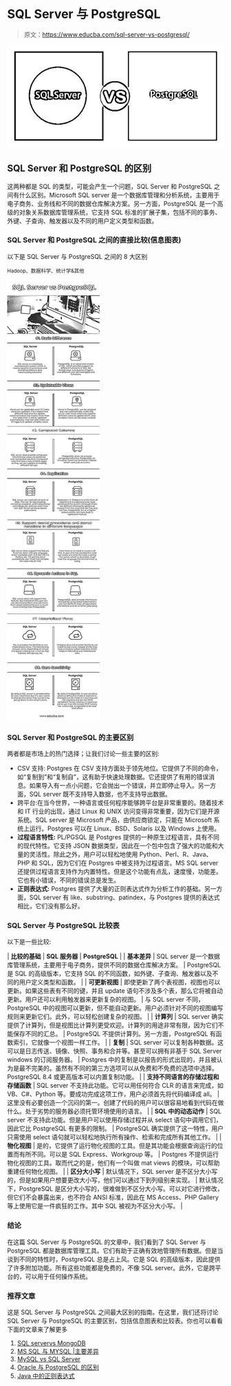 # SQL Server 与 PostgreSQL

> 原文：<https://www.educba.com/sql-server-vs-postgresql/>

![SQL Server vs PostgreSQL](img/e6ea16c4c934caa7c8b24770e1636bb0.png)



## SQL Server 和 PostgreSQL 的区别

这两种都是 SQL 的类型，可能会产生一个问题，SQL Server 和 PostgreSQL 之间有什么区别。Microsoft SQL server 是一个数据库管理和分析系统，主要用于电子商务、业务线和不同的数据仓库解决方案。另一方面，PostgreSQL 是一个高级的对象关系数据库管理系统，它支持 SQL 标准的扩展子集，包括不同的事务、外键、子查询、触发器以及不同的用户定义类型和函数。

### SQL Server 和 PostgreSQL 之间的直接比较(信息图表)

以下是 SQL Server 与 PostgreSQL 之间的 8 大区别

<small>Hadoop、数据科学、统计学&其他</small>

![SQL Server vs PostgreSQL Infographics](img/a522bf44f71caf319416fc4c074f1791.png)



### SQL Server 和 PostgreSQL 的主要区别

两者都是市场上的热门选择；让我们讨论一些主要的区别:

*   CSV 支持: Postgres 在 CSV 支持方面处于领先地位。它提供了不同的命令，如“复制到”和“复制自”，这有助于快速处理数据。它还提供了有用的错误消息。如果导入有一点小问题，它会抛出一个错误，并立即停止导入。另一方面，SQL server 既不支持导入数据，也不支持导出数据。
*   跨平台:在当今世界，一种语言或任何程序能够跨平台是非常重要的。随着技术和 IT 行业的出现，通过 Linux 和 UNIX 访问变得非常重要，因为它们是开源系统。SQL server 是 Microsoft 产品，由供应商锁定，只能在 Microsoft 系统上运行。Postgres 可以在 Linux、BSD、Solaris 以及 Windows 上使用。
*   **过程语言特性:** PL/PGSQL 是 Postgres 提供的一种原生过程语言，具有不同的现代特性。它支持 JSON 数据类型，因此在一个包中包含了强大的功能和大量的灵活性。除此之外，用户可以轻松地使用 Python、Perl、R、Java、PHP 和 SQL，因为它们在 Postgres 中被支持为过程语言。MS SQL server 还提供过程语言支持作为内置特性。但是这个功能有点乱，速度慢，功能差。它也有小错误，不同的错误总是发生。
*   **正则表达式:** Postgres 提供了大量的正则表达式作为分析工作的基础。另一方面，SQL server 有 like、substring、patindex，与 Postgres 提供的表达式相比，它们没有那么好。

### SQL Server 与 PostgreSQL 比较表

以下是一些比较:

| **比较的基础** | **SQL 服务器** | **PostgreSQL** |
| **基本差异** | SQL server 是一个数据库管理系统，主要用于电子商务，提供不同的数据仓库解决方案。 | PostgreSQL 是 SQL 的高级版本，它支持 SQL 的不同函数，如外键、子查询、触发器以及不同的用户定义类型和函数。 |
| **可更新视图** | 即使更新了两个表视图，视图也可以更新。如果这些表有不同的键，并且 update 语句不涉及多个表，那么它将被自动更新。用户还可以利用触发器来更新复杂的视图。 | 与 SQL server 不同，PostgreSQL 中的视图可以更新，但不能自动更新。用户必须针对不同的视图编写规则来更新它们。此外，可以轻松创建复杂的视图。 |
| **计算列** | SQL server 确实提供了计算列，但是视图比计算列更受欢迎。计算列的用途非常有限，因为它们不能保存不同的汇总。 | PostgreSQL 不提供计算列。另一方面，PostgreSQL 有函数索引，它就像一个视图一样工作。 |
| **复制** | SQL server 可以复制各种数据。这可以是日志传送、镜像、快照、事务和合并等。甚至可以拥有非基于 SQL Server windows 的订阅服务器。 | Postgres 中的复制是以报告的形式出现的，并且被认为是最不完美的。虽然有不同的第三方选项可以从免费和不免费的选项中选择。PostgreSQL 8.4 或更高版本可以内置复制功能。 |
| **支持不同语言的存储过程和存储函数** | SQL server 不支持此功能。它可以用任何符合 CLR 的语言来完成，如 VB、C#、Python 等。要成功完成这项工作，用户必须首先将代码编译成 all。 | 这里没有必要创造一个沉闷的第一。创建了代码的用户可以很容易地看到代码在做什么。处于劣势的服务器必须托管环境使用的语言。 |
| **SQL 中的动态动作** | SQL server 不支持此功能。但是用户可以使用存储过程并从 select 语句中调用它们，因此它比 PostgreSQL 有更多的限制。 | PostgreSQL 确实提供了这一特性，用户只需使用 select 语句就可以轻松地执行所有操作、检索和完成所有其他工作。 |
| **物化视图** | 是的，它提供了运行物化视图的工具。但是其功能会根据查询运行的位置而有所不同。可以是 SQL Express、Workgroup 等。 | Postgres 不提供运行物化视图的工具。取而代之的是，他们有一个叫做 mat views 的模块，可以帮助重建任何物化视图。 |
| **区分大小写** | 默认情况下，SQL server 是不区分大小写的，但是如果用户想要更改大小写，他们可以通过下到列级别来实现。 | 默认情况下，PostgreSQL 是区分大小写的，很难做到不区分大小写。可以对它进行修改，但它们不会暴露出来，也不符合 ANSI 标准，因此在 MS Access、PHP Gallery 等上使用它是一件疯狂的工作。其中 SQL 被视为不区分大小写。 |

### 结论

在这篇 SQL Server 与 PostgreSQL 的文章中，我们看到了 SQL Server 与 PostgreSQL 都是数据库管理工具。它们有助于正确有效地管理所有数据。但是当谈到不同的特性时，PostgreSQL 总是占上风。它是 SQL 的高级版本，因此提供了许多附加功能。所有这些功能都是免费的，不像 SQL server。此外，它是跨平台的，可以用于任何操作系统。

### 推荐文章

这是 SQL Server 与 PostgreSQL 之间最大区别的指南。在这里，我们还将讨论 SQL Server 与 PostgreSQL 的主要区别，包括信息图表和比较表。你也可以看看下面的文章来了解更多

1.  [SQL server](https://www.educba.com/mongodb-vs-sql-server/)[vs MongoDB](https://www.educba.com/mongodb-vs-sql-server/)
2.  [MS SQL 与 MYSQL |主要差异](https://www.educba.com/mysql-vs-mssql/)
3.  [MySQL vs SQL Server](https://www.educba.com/mysql-vs-sql-server/)
4.  [Oracle 与 PostgreSQL 的区别](https://www.educba.com/oracle-vs-postgresql/)
5.  [Java 中的正则表达式](https://www.educba.com/regular-expressions-in-java/)





